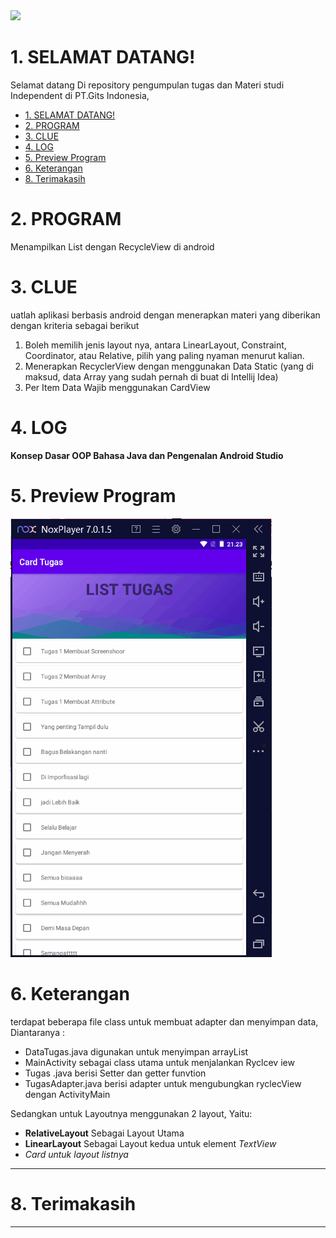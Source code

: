 <img height="100em" src="https://github-readme-stats.vercel.app/api?username=aziez&show_icons=true&hide_border=true&&count_private=true&include_all_commits=true" />

 # 1. SELAMAT DATANG!
Selamat datang Di repository pengumpulan tugas dan Materi studi Independent di PT.Gits Indonesia,

- [1. SELAMAT DATANG!](#1-selamat-datang)
- [2. PROGRAM](#2-program)
- [3. CLUE](#3-clue)
- [4. LOG](#4-log)
- [5. Preview Program](#5-preview-program)
- [6. Keterangan](#6-keterangan)
- [8. Terimakasih](#8-terimakasih)

# 2. PROGRAM
Menampilkan List dengan RecycleView di android 

# 3. CLUE
uatlah aplikasi berbasis android dengan menerapkan materi yang diberikan dengan kriteria sebagai berikut 


1. Boleh memilih jenis layout nya, antara LinearLayout, Constraint, Coordinator,  atau Relative, pilih yang paling nyaman menurut kalian.
2. Menerapkan RecyclerView dengan menggunakan Data Static (yang di maksud, data Array yang sudah pernah di buat di Intellij Idea)
3. Per Item Data Wajib menggunakan CardView


# 4. LOG
**Konsep Dasar OOP Bahasa Java dan Pengenalan Android Studio**

# 5. Preview Program
![alt text](https://github.com/aziez/SI-GITS_Indonesia/blob/main/Tugas_7-CardTugas/Hasil_build2.gif)


# 6. Keterangan
terdapat beberapa file class untuk membuat adapter dan menyimpan data, Diantaranya :
- DataTugas.java digunakan untuk menyimpan arrayList
- MainActivity sebagai class utama untuk menjalankan Ryclcev iew
- Tugas .java berisi Setter dan getter funvtion
- TugasAdapter.java berisi adapter untuk mengubungkan ryclecView dengan ActivityMain 

Sedangkan untuk Layoutnya menggunakan 2 layout, Yaitu:
- **RelativeLayout** Sebagai Layout Utama
- **LinearLayout** Sebagai Layout kedua untuk element *TextView*
- **Card* untuk layout listnya*

***

# 8. Terimakasih

***
